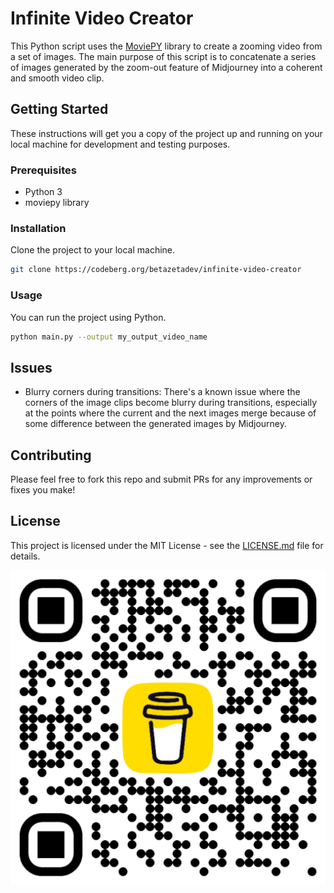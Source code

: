 # Infinite Video Creator

This Python script uses the [MoviePY](https://zulko.github.io/moviepy/) library to create a zooming video from a set of images. The main purpose of this script is to concatenate a series of images generated by the zoom-out feature of Midjourney into a coherent and smooth video clip.

## Getting Started

These instructions will get you a copy of the project up and running on your local machine for development and testing purposes.

### Prerequisites

* Python 3
* moviepy library

### Installation

Clone the project to your local machine.

```bash
git clone https://codeberg.org/betazetadev/infinite-video-creator
```

### Usage

You can run the project using Python.

```bash
python main.py --output my_output_video_name
```

## Issues

* Blurry corners during transitions: There's a known issue where the corners of the image clips become blurry during transitions, especially at the points where the current and the next images merge because of some difference between the generated images by Midjourney.

## Contributing

Please feel free to fork this repo and submit PRs for any improvements or fixes you make!

## License

This project is licensed under the MIT License - see the [LICENSE.md](LICENSE.md) file for details.

[<img src="bmc_qr.png">](https://www.buymeacoffee.com/betazetadev "Buy me a coffee if you liked it")